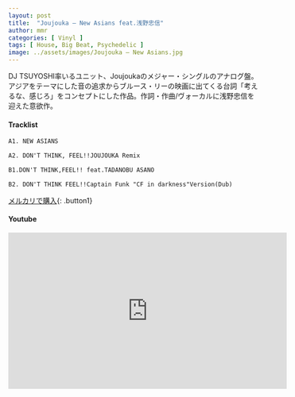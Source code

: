 ```yaml
---
layout: post
title:  "Joujouka – New Asians feat.浅野忠信"
author: mmr
categories: [ Vinyl ]
tags: [ House, Big Beat, Psychedelic ]
image: ../assets/images/Joujouka – New Asians.jpg
---
```


DJ TSUYOSHI率いるユニット、Joujoukaのメジャー・シングルのアナログ盤。アジアをテーマにした音の追求からブルース・リーの映画に出てくる台詞「考えるな、感じろ」をコンセプトにした作品。作詞・作曲/ヴォーカルに浅野忠信を迎えた意欲作。

#### Tracklist
```md
A1. NEW ASIANS

A2. DON'T THINK, FEEL!!JOUJOUKA Remix

B1.DON'T THINK,FEEL!! feat.TADANOBU ASANO

B2. DON'T THINK FEEL!!Captain Funk "CF in darkness"Version(Dub)
```

[メルカリで購入](https://jp.mercari.com/item/m17303472246?afid=6142608987){: .button1}

#### Youtube
<iframe width="560" height="315" src="https://www.youtube.com/embed/HW3Rjkv_mDc?si=rGXjxG1h_hFlhlGL" title="YouTube video player" frameborder="0" allow="accelerometer; autoplay; clipboard-write; encrypted-media; gyroscope; picture-in-picture; web-share" referrerpolicy="strict-origin-when-cross-origin" allowfullscreen></iframe>